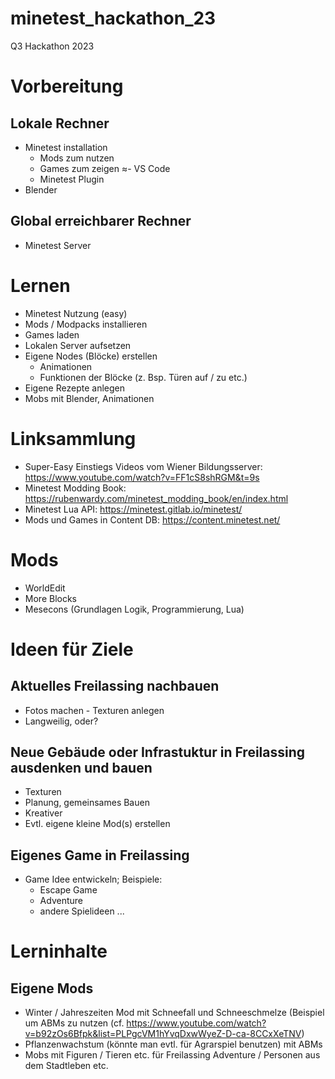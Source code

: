 # minetest_hackathon_23
Q3 Hackathon 2023

# Vorbereitung

## Lokale Rechner
- Minetest installation
  - Mods zum nutzen
  - Games zum zeigen
≈- VS Code
  - Minetest Plugin
- Blender

## Global erreichbarer Rechner
- Minetest Server

# Lernen
- Minetest Nutzung (easy)
- Mods / Modpacks installieren
- Games laden
- Lokalen Server aufsetzen
- Eigene Nodes (Blöcke) erstellen
  - Animationen
  - Funktionen der Blöcke (z. Bsp. Türen auf / zu etc.)
- Eigene Rezepte anlegen
- Mobs mit Blender, Animationen

# Linksammlung

- Super-Easy Einstiegs Videos vom Wiener Bildungsserver: https://www.youtube.com/watch?v=FF1cS8shRGM&t=9s
- Minetest Modding Book: https://rubenwardy.com/minetest_modding_book/en/index.html
- Minetest Lua API: https://minetest.gitlab.io/minetest/
- Mods und Games in Content DB: https://content.minetest.net/

# Mods

- WorldEdit
- More Blocks
- Mesecons (Grundlagen Logik, Programmierung, Lua)


# Ideen für Ziele

## Aktuelles Freilassing nachbauen
- Fotos machen - Texturen anlegen
- Langweilig, oder?

## Neue Gebäude oder Infrastuktur in Freilassing ausdenken und bauen
- Texturen
- Planung, gemeinsames Bauen
- Kreativer
- Evtl. eigene kleine Mod(s) erstellen

## Eigenes Game in Freilassing
- Game Idee entwickeln; Beispiele:
  - Escape Game
  - Adventure
  - andere Spielideen ...


# Lerninhalte

## Eigene Mods

- Winter / Jahreszeiten Mod mit Schneefall und Schneeschmelze (Beispiel um ABMs zu nutzen (cf. https://www.youtube.com/watch?v=b92zOs6Bfpk&list=PLPgcVM1hYvqDxwWyeZ-D-ca-8CCxXeTNV)
- Pflanzenwachstum (könnte man evtl. für Agrarspiel benutzen) mit ABMs
- Mobs mit Figuren / Tieren etc. für Freilassing Adventure / Personen aus dem Stadtleben etc.
